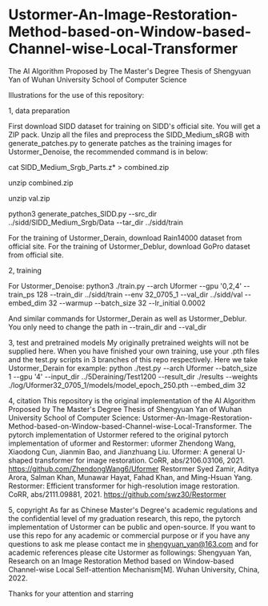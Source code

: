 # Ustormer-An-Image-Restoration-Method-based-on-Window-based-Channel-wise-Local-Transformer
The AI Algorithm Proposed by The Master's Degree Thesis of Shengyuan Yan of Wuhan University School of Computer Science

Illustrations for the use of this repository:

1, data preparation

First download SIDD dataset for training on SIDD's official site. You will get a ZIP pack. Unzip all the files and preprocess the SIDD_Medium_sRGB with generate_patches.py to generate patches as the training images for Ustormer_Denoise, the recommended command is in below:

cat SIDD_Medium_Srgb_Parts.z* > combined.zip

unzip combined.zip

unzip val.zip

python3 generate_patches_SIDD.py --src_dir ../sidd/SIDD_Medium_Srgb/Data --tar_dir ../sidd/train


For the training of Ustormer_Derain, download Rain14000 dataset from official site. For the training of Ustormer_Deblur, download GoPro dataset from official site.

2, training

For Ustormer_Denoise:
python3 ./train.py --arch Uformer --gpu '0,2,4'     --train_ps 128 --train_dir ../sidd/train --env 32_0705_1     --val_dir ../sidd/val --embed_dim 32 --warmup --batch_size 32 --lr_initial 0.0002

And similar commands for Ustormer_Derain as well as Ustormer_Deblur. You only need to change the path in --train_dir and --val_dir

3, test and pretrained models
 My originally pretrained weights will not be supplied here. When you have finished your own training, use your .pth files and the test.py scripts in 3 branches of this repo respectively. Here we take Ustormer_Derain for example:
python ./test.py --arch Uformer --batch_size 1 --gpu '4' --input_dir ../5Deraining/Test1200 --result_dir ./results --weights ./log/Uformer32_0705_1/models/model_epoch_250.pth --embed_dim 32

4, citation
This repository is the original implementation of the  AI Algorithm Proposed by The Master's Degree Thesis of Shengyuan Yan of Wuhan University School of Computer Science: Ustormer-An-Image-Restoration-Method-based-on-Window-based-Channel-wise-Local-Transformer. The pytorch implementation of Ustormer refered to the original pytorch implementation of uformer and Restormer:
uformer
Zhendong Wang, Xiaodong Cun, Jianmin Bao, and Jianzhuang Liu. Uformer: A general U-shaped transformer for image restoration. CoRR, abs/2106.03106, 2021.
https://github.com/ZhendongWang6/Uformer
Restormer
Syed Zamir, Aditya Arora, Salman Khan, Munawar Hayat, Fahad Khan, and Ming-Hsuan Yang. Restormer: Efficient transformer for high-resolution image restoration. CoRR, abs/2111.09881, 2021.
https://github.com/swz30/Restormer

5, copyright
As far as Chinese Master's Degree's academic regulations and the confidential level of my graduation research, this repo, the pytorch implementation of Ustormer can be public and open-source.
If you want to use this repo for any academic or commercial purpose or if you have any questions to ask me please contact me in shengyuan_yan@163.com and for academic references please cite Ustormer as followings:
Shengyuan Yan, Research on an Image Restoration Method based on Window-based Channel-wise Local Self-attention Mechanism[M]. Wuhan University, China, 2022.

Thanks for your attention and starring
